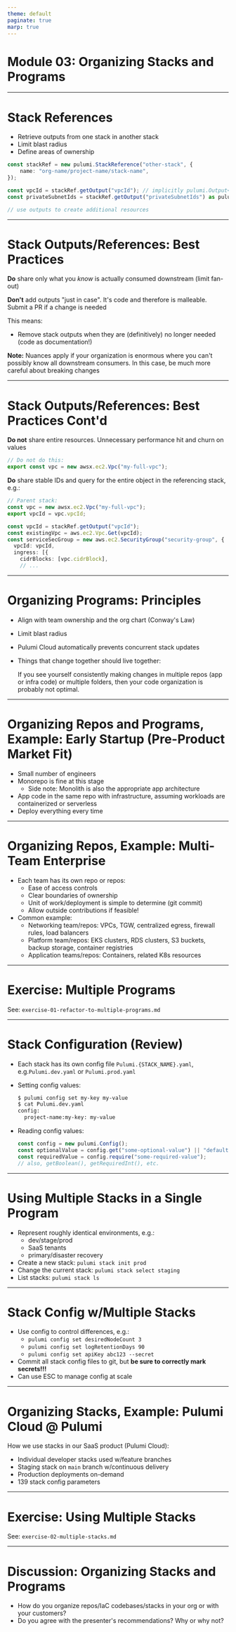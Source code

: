 ```yaml
---
theme: default
paginate: true
marp: true
---
```


# **Module 03: Organizing Stacks and Programs**

---

# Stack References

-   Retrieve outputs from one stack in another stack
-   Limit blast radius
-   Define areas of ownership

```typescript
const stackRef = new pulumi.StackReference("other-stack", {
    name: "org-name/project-name/stack-name",
});

const vpcId = stackRef.getOutput("vpcId"); // implicitly pulumi.Output<string>
const privateSubnetIds = stackRef.getOutput("privateSubnetIds") as pulumi.Output<string[]>;

// use outputs to create additional resources
```

---

# Stack Outputs/References: Best Practices

**Do** share only what you _know_ is actually consumed downstream (limit fan-out)

**Don't** add outputs "just in case". It's code and therefore is malleable. Submit a PR if a change is needed

This means:

-   Remove stack outputs when they are (definitively) no longer needed (code as documentation!)

**Note:** Nuances apply if your organization is enormous where you can't possibly know all downstream consumers. In this case, be much more careful about breaking changes

---

# Stack Outputs/References: Best Practices Cont'd

**Do not** share entire resources. Unnecessary performance hit and churn on values

```typescript
// Do not do this:
export const vpc = new awsx.ec2.Vpc("my-full-vpc");
```

**Do** share stable IDs and query for the entire object in the referencing stack, e.g.:

```typescript
// Parent stack:
const vpc = new awsx.ec2.Vpc("my-full-vpc");
export vpcId = vpc.vpcId;
```

```typescript
const vpcId = stackRef.getOutput("vpcId");
const existingVpc = aws.ec2.Vpc.Get(vpcId);
const serviceSecGroup = new aws.ec2.SecurityGroup("security-group", {
  vpcId: vpcId,
  ingress: [{
    cidrBlocks: [vpc.cidrBlock],
    // ...
```

---

# Organizing Programs: Principles

-   Align with team ownership and the org chart (Conway's Law)
-   Limit blast radius
-   Pulumi Cloud automatically prevents concurrent stack updates
-   Things that change together should live together:

    If you see yourself consistently making changes in multiple repos (app or infra code) or multiple folders, then your code organization is probably not optimal.

---

# Organizing Repos and Programs, Example: Early Startup (Pre-Product Market Fit)

-   Small number of engineers
-   Monorepo is fine at this stage
    -   Side note: Monolith is also the appropriate app architecture
-   App code in the same repo with infrastructure, assuming workloads are containerized or serverless
-   Deploy everything every time

---

# Organizing Repos, Example: Multi-Team Enterprise

-   Each team has its own repo or repos:
    -   Ease of access controls
    -   Clear boundaries of ownership
    -   Unit of work/deployment is simple to determine (git commit)
    -   Allow outside contributions if feasible!
-   Common example:
    -   Networking team/repos: VPCs, TGW, centralized egress, firewall rules, load balancers
    -   Platform team/repos: EKS clusters, RDS clusters, S3 buckets, backup storage, container registries
    -   Application teams/repos: Containers, related K8s resources

---

# Exercise: Multiple Programs

See: `exercise-01-refactor-to-multiple-programs.md`

---

# Stack Configuration (Review)

-   Each stack has its own config file `Pulumi.{STACK_NAME}.yaml`, e.g.`Pulumi.dev.yaml` or `Pulumi.prod.yaml`
-   Setting config values:

    ```bash
    $ pulumi config set my-key my-value
    $ cat Pulumi.dev.yaml
    config:
      project-name:my-key: my-value
    ```

-   Reading config values:

    ```typescript
    const config = new pulumi.Config();
    const optionalValue = config.get("some-optional-value") || "default-value";
    const requiredValue = config.require("some-required-value");
    // also, getBoolean(), getRequiredInt(), etc.
    ```

---

# Using Multiple Stacks in a Single Program

-   Represent roughly identical environments, e.g.:
    -   dev/stage/prod
    -   SaaS tenants
    -   primary/disaster recovery
-   Create a new stack: `pulumi stack init prod`
-   Change the current stack: `pulumi stack select staging`
-   List stacks: `pulumi stack ls`

---

# Stack Config w/Multiple Stacks

-   Use config to control differences, e.g.:
    -   `pulumi config set desiredNodeCount 3`
    -   `pulumi config set logRetentionDays 90`
    -   `pulumi config set apiKey abc123 --secret`
-   Commit all stack config files to git, but **be sure to correctly mark secrets!!!**
-   Can use ESC to manage config at scale

---

# Organizing Stacks, Example: Pulumi Cloud @ Pulumi

How we use stacks in our SaaS product (Pulumi Cloud):

-   Individual developer stacks used w/feature branches
-   Staging stack on `main` branch w/continuous delivery
-   Production deployments on-demand
-   139 stack config parameters

---

# Exercise: Using Multiple Stacks

See: `exercise-02-multiple-stacks.md`

---

# Discussion: Organizing Stacks and Programs

-   How do you organize repos/IaC codebases/stacks in your org or with your customers?
-   Do you agree with the presenter's recommendations? Why or why not?
